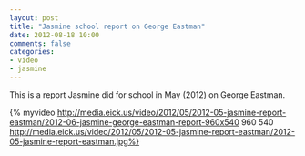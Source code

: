 ```yaml
---
layout: post
title: "Jasmine school report on George Eastman"
date: 2012-08-18 10:00
comments: false
categories: 
- video
- jasmine
---
```

This is a report Jasmine did for school in May (2012) on George Eastman.

{% myvideo http://media.eick.us/video/2012/05/2012-05-jasmine-report-eastman/2012-06-jasmine-george-eastman-report-960x540 960 540 http://media.eick.us/video/2012/05/2012-05-jasmine-report-eastman/2012-05-jasmine-report-eastman.jpg%}
